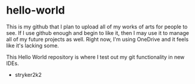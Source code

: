 # hello-world

This is my github that I plan to upload all of my works of arts for people to see.
If I use github enough and begin to like it, then I may use it to manage all of
my future projects as well.  Right now, I'm using OneDrive and it feels like it's
lacking some.

This Hello World repository is where I test out my git functionality in new IDEs.

- stryker2k2
